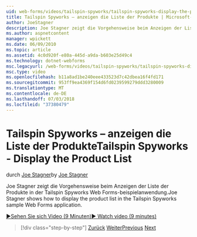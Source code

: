 ```yaml
---
uid: web-forms/videos/tailspin-spyworks/tailspin-spyworks-display-the-product-list
title: Tailspin Spyworks – anzeigen die Liste der Produkte | Microsoft-Dokumentation
author: JoeStagner
description: Joe Stagner zeigt die Vorgehensweise beim Anzeigen der Liste der Produkte in der Tailspin Spyworks Web Forms-beispielanwendung.
ms.author: aspnetcontent
manager: wpickett
ms.date: 06/09/2010
ms.topic: article
ms.assetid: 4c0d920f-e80a-445d-a9da-b603e25d49c4
ms.technology: dotnet-webforms
msc.legacyurl: /web-forms/videos/tailspin-spyworks/tailspin-spyworks-display-the-product-list
msc.type: video
ms.openlocfilehash: b11a8ad1be240eee433523d7c42dbea16f4fd171
ms.sourcegitcommit: 953ff9ea4369f154d6fd0239599279ddd3280009
ms.translationtype: MT
ms.contentlocale: de-DE
ms.lasthandoff: 07/03/2018
ms.locfileid: "37380479"
---
```

<a name="tailspin-spyworks---display-the-product-list"></a><span data-ttu-id="f7a7b-103">Tailspin Spyworks – anzeigen die Liste der Produkte</span><span class="sxs-lookup"><span data-stu-id="f7a7b-103">Tailspin Spyworks - Display the Product List</span></span>
====================
<span data-ttu-id="f7a7b-104">durch [Joe Stagner](https://github.com/JoeStagner)</span><span class="sxs-lookup"><span data-stu-id="f7a7b-104">by [Joe Stagner](https://github.com/JoeStagner)</span></span>

<span data-ttu-id="f7a7b-105">Joe Stagner zeigt die Vorgehensweise beim Anzeigen der Liste der Produkte in der Tailspin Spyworks Web Forms-beispielanwendung.</span><span class="sxs-lookup"><span data-stu-id="f7a7b-105">Joe Stagner shows how to display the product list in the Tailspin Spyworks sample Web Forms application.</span></span>

[<span data-ttu-id="f7a7b-106">&#9654;Sehen Sie sich Video (9 Minuten)</span><span class="sxs-lookup"><span data-stu-id="f7a7b-106">&#9654; Watch video (9 minutes)</span></span>](https://channel9.msdn.com/Blogs/ASP-NET-Site-Videos/tailspin-spyworks-display-the-product-list)

> [!div class="step-by-step"]
> <span data-ttu-id="f7a7b-107">[Zurück](tailspin-spyworks-category-menu.md)
> [Weiter](tailspin-spyworks-display-per-product-details.md)</span><span class="sxs-lookup"><span data-stu-id="f7a7b-107">[Previous](tailspin-spyworks-category-menu.md)
[Next](tailspin-spyworks-display-per-product-details.md)</span></span>
